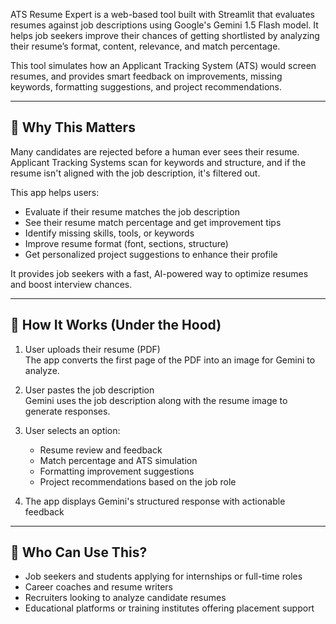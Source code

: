 ATS Resume Expert is a web-based tool built with Streamlit that evaluates resumes against job descriptions using Google's Gemini 1.5 Flash model. It helps job seekers improve their chances of getting shortlisted by analyzing their resume’s format, content, relevance, and match percentage.

This tool simulates how an Applicant Tracking System (ATS) would screen resumes, and provides smart feedback on improvements, missing keywords, formatting suggestions, and project recommendations.

---

## 🧠 Why This Matters

Many candidates are rejected before a human ever sees their resume. Applicant Tracking Systems scan for keywords and structure, and if the resume isn't aligned with the job description, it's filtered out.

This app helps users:

- Evaluate if their resume matches the job description
- See their resume match percentage and get improvement tips
- Identify missing skills, tools, or keywords
- Improve resume format (font, sections, structure)
- Get personalized project suggestions to enhance their profile

It provides job seekers with a fast, AI-powered way to optimize resumes and boost interview chances.

---

## 🔧 How It Works (Under the Hood)

1. User uploads their resume (PDF)  
   The app converts the first page of the PDF into an image for Gemini to analyze.

2. User pastes the job description  
   Gemini uses the job description along with the resume image to generate responses.

3. User selects an option:
   - Resume review and feedback
   - Match percentage and ATS simulation
   - Formatting improvement suggestions
   - Project recommendations based on the job role

4. The app displays Gemini's structured response with actionable feedback

---

## 🎯 Who Can Use This?

- Job seekers and students applying for internships or full-time roles  
- Career coaches and resume writers  
- Recruiters looking to analyze candidate resumes  
- Educational platforms or training institutes offering placement support


